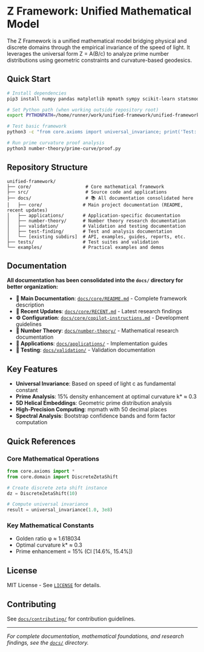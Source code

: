 # Z Framework: Unified Mathematical Model

The Z Framework is a unified mathematical model bridging physical and discrete domains through the empirical invariance of the speed of light. It leverages the universal form Z = A(B/c) to analyze prime number distributions using geometric constraints and curvature-based geodesics.

## Quick Start

```bash
# Install dependencies
pip3 install numpy pandas matplotlib mpmath sympy scikit-learn statsmodels scipy seaborn plotly

# Set Python path (when working outside repository root)
export PYTHONPATH=/home/runner/work/unified-framework/unified-framework

# Test basic framework
python3 -c "from core.axioms import universal_invariance; print('Test:', universal_invariance(1.0, 3e8))"

# Run prime curvature proof analysis
python3 number-theory/prime-curve/proof.py
```

## Repository Structure

```
unified-framework/
├── core/                    # Core mathematical framework
├── src/                     # Source code and applications
├── docs/                    # 📚 All documentation consolidated here
│   ├── core/               # Main project documentation (README, recent updates)
│   ├── applications/       # Application-specific documentation
│   ├── number-theory/      # Number theory research documentation
│   ├── validation/         # Validation and testing documentation
│   ├── test-finding/       # Test and analysis documentation
│   └── [existing subdirs]  # API, examples, guides, reports, etc.
├── tests/                  # Test suites and validation
└── examples/               # Practical examples and demos
```

## Documentation

**All documentation has been consolidated into the `docs/` directory for better organization:**

- **📖 Main Documentation**: [`docs/core/README.md`](docs/core/README.md) - Complete framework description
- **🔬 Recent Updates**: [`docs/core/RECENT.md`](docs/core/RECENT.md) - Latest research findings
- **⚙️ Configuration**: [`docs/core/copilot-instructions.md`](docs/core/copilot-instructions.md) - Development guidelines
- **🧮 Number Theory**: [`docs/number-theory/`](docs/number-theory/) - Mathematical research documentation
- **🔧 Applications**: [`docs/applications/`](docs/applications/) - Implementation guides
- **🧪 Testing**: [`docs/validation/`](docs/validation/) - Validation documentation

## Key Features

- **Universal Invariance**: Based on speed of light c as fundamental constant
- **Prime Analysis**: 15% density enhancement at optimal curvature k* ≈ 0.3
- **5D Helical Embeddings**: Geometric prime distribution analysis
- **High-Precision Computing**: mpmath with 50 decimal places
- **Spectral Analysis**: Bootstrap confidence bands and form factor computation

## Quick References

### Core Mathematical Operations
```python
from core.axioms import *
from core.domain import DiscreteZetaShift

# Create discrete zeta shift instance
dz = DiscreteZetaShift(10)

# Compute universal invariance
result = universal_invariance(1.0, 3e8)
```

### Key Mathematical Constants
- Golden ratio φ ≈ 1.618034
- Optimal curvature k* ≈ 0.3
- Prime enhancement = 15% (CI [14.6%, 15.4%])

## License

MIT License - See [`LICENSE`](LICENSE) for details.

## Contributing

See [`docs/contributing/`](docs/contributing/) for contribution guidelines.

---

*For complete documentation, mathematical foundations, and research findings, see the [`docs/`](docs/) directory.*